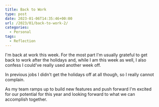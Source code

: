 ```yaml
---
title: Back to Work
type: post
date: 2023-01-06T14:35:46+00:00
url: /2023/01/back-to-work-2/
categories:
  - Personal
tags:
  - Reflection
---
```


I'm back at work this week.
For the most part I'm usually grateful to get back to work after the holidays and, while I am this week as well, I also confess I could've really used another week off.

In previous jobs I didn't get the holidays off at all though, so I really cannot complain.

As my team ramps up to build new features and push forward I'm excited for our potential for this year and looking forward to what we can accomplish together.